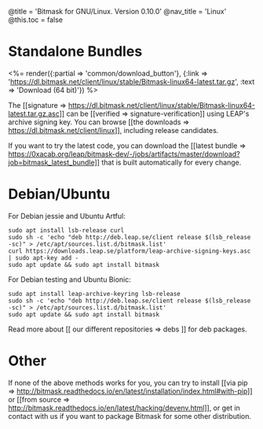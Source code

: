 @title = 'Bitmask for GNU/Linux. Version 0.10.0'
@nav_title = 'Linux'
@this.toc = false

# Standalone Bundles

<%= render({:partial => 'common/download_button'}, {:link => 'https://dl.bitmask.net/client/linux/stable/Bitmask-linux64-latest.tar.gz', :text => 'Download (64 bit)'}) %>

The [[signature => https://dl.bitmask.net/client/linux/stable/Bitmask-linux64-latest.tar.gz.asc]] can be [[verified => signature-verification]] using LEAP's archive signing key. You can browse [[the downloads => https://dl.bitmask.net/client/linux]], including release candidates.

If you want to try the latest code, you can download the [[latest bundle => https://0xacab.org/leap/bitmask-dev/-/jobs/artifacts/master/download?job=bitmask_latest_bundle]] that is built automatically for every change.


# Debian/Ubuntu


For Debian jessie and Ubuntu Artful:

```
sudo apt install lsb-release curl
sudo sh -c 'echo "deb http://deb.leap.se/client release $(lsb_release -sc)" > /etc/apt/sources.list.d/bitmask.list'
curl https://downloads.leap.se/platform/leap-archive-signing-keys.asc | sudo apt-key add -
sudo apt update && sudo apt install bitmask
```


For Debian testing and Ubuntu Bionic:

```
sudo apt install leap-archive-keyring lsb-release
sudo sh -c 'echo "deb http://deb.leap.se/client release $(lsb_release -sc)" > /etc/apt/sources.list.d/bitmask.list'
sudo apt update && sudo apt install bitmask
```

Read more about [[ our different repositories => debs ]] for deb packages.

# Other

If none of the above methods works for you, you can try to install [[via pip => http://bitmask.readthedocs.io/en/latest/installation/index.html#with-pip]] or [[from source => http://bitmask.readthedocs.io/en/latest/hacking/devenv.html]], or get in contact with us if you want to package Bitmask for some other distribution.
